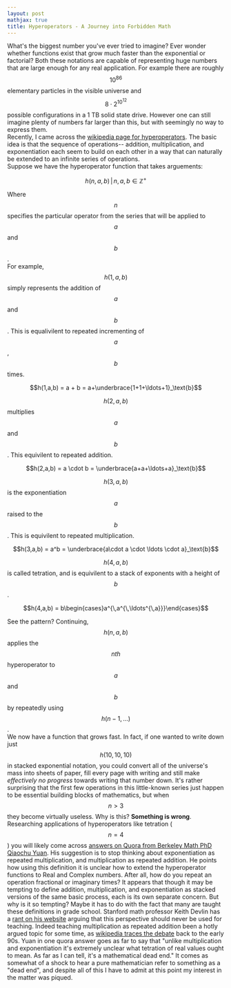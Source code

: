 ```yaml
---
layout: post
mathjax: true
title: Hyperoperators - A Journey into Forbidden Math
---
```


What's the biggest number you've ever tried to imagine? Ever wonder whether functions exist that grow much faster than the exponential or
factorial? Both these notations are capable of representing huge numbers that are large enough for any real application. For example there are roughly $$10^{86}$$ elementary particles in the visible universe and $$8\cdot2^{10^{12}}$$ possible configurations in a 1 TB solid state drive. However one can still imagine plenty of numbers far larger than this, but with seemingly no way to express them.  
Recently, I came across the [wikipedia page for hyperoperators](https://en.wikipedia.org/wiki/Hyperoperation). The basic idea is that the sequence of operations-- addition, multiplication, and exponentiation each seem to build on each other in a way that can naturally be extended to an infinite series of operations.  
Suppose we have the hyperoperator function that takes arguements:  

$$h(n,a,b)\,|\, n, a, b \in \mathbb{Z}^{+}$$
  
Where $$n$$ specifies the particular operator from the series that will be applied to $$a$$ and $$b$$.  
For example, $$h(1,a,b)$$ simply represents the addition of $$a$$ and $$b$$. 
This is equalivilent to repeated incrementing of $$a$$, $$b$$ times.  

$$h(1,a,b) = a + b = a+\underbrace{1+1+\ldots+1}_\text{b}$$  
  
$$h(2,a,b)$$ multiplies $$a$$ and $$b$$. This equivilent to repeated addition.  
  
$$h(2,a,b) = a \cdot b = \underbrace{a+a+\ldots+a}_\text{b}$$  
  
$$h(3,a,b)$$ is the exponentiation $$a$$ raised to the $$b$$. This is equivilent to repeated multiplication.  
  
$$h(3,a,b) = a^b = \underbrace{a\cdot a \cdot \ldots \cdot a}_\text{b}$$  
  
$$h(4,a,b)$$ is called tetration, and is equivilent to a stack of exponents with a height of $$b$$.  
  
$$h(4,a,b) = b\begin{cases}a^{\,a^{\,\ldots^{\,a}}}\end{cases}$$
  
See the pattern? Continuing, $$h(n,a,b)$$ applies the $$nth$$ hyperoperator to $$a$$ and $$b$$ by repeatedly using $$h(n-1, \ldots)$$.  
We now have a function that grows fast. In fact, if one wanted to write down just $$h(10,10,10)$$ in stacked exponential notation, you could convert all of the universe's mass into sheets of paper, fill every page with writing and still make *effectively no progress* towards writing that number down. It's rather surprising that the first few operations in this little-known series just happen to be essential building blocks of mathematics, but when $$n>3$$ they become virtually useless. Why is this? **Something is wrong**. Researching applications of hyperoperators like tetration ($$n=4$$) you will likely come across [answers on Quora from Berkeley Math PhD Qiaochu Yuan](https://www.quora.com/Why-is-exponentiation-so-much-more-applicable-to-the-real-world-than-tetration/answer/Qiaochu-Yuan-1). His suggestion is to stop thinking about exponentiation as repeated multiplication, and multiplication as repeated addition. He points how using this definition it is unclear how to extend the hyperoperator functions to Real and Complex numbers. After all, how do you repeat an operation fractional or imaginary times? It appears that though it may be tempting to define addition, multiplication, and exponentiation as stacked versions of the same basic process, each is its own separate concern. But why is it so tempting? Maybe it has to do with the fact that many are taught these definitions in grade school. Stanford math professor Keith Devlin has a [rant on his website](https://www.maa.org/external_archive/devlin/devlin_06_08.html) arguing that this perspective should never be used for teaching. Indeed teaching multiplication as repeated addition been a hotly argued topic for some time, as [wikipedia traces the debate](https://en.wikipedia.org/wiki/Multiplication_and_repeated_addition) back to the early 90s. Yuan in one quora answer goes as far to say that "unlike multiplication and exponentiation it's extremely unclear what tetration of real values ought to mean. As far as I can tell, it's a mathematical dead end." It comes as somewhat of a shock to hear a pure mathematician refer to something as a "dead end", and despite all of this I have to admit at this point my interest in the matter was piqued.
